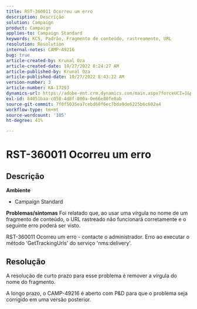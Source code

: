 ```yaml
---
title: RST-360011 Ocorreu um erro
description: Descrição
solution: Campaign
product: Campaign
applies-to: Campaign Standard
keywords: KCS, Padrão, Fragmento de conteúdo, rastreamento, URL
resolution: Resolution
internal-notes: CAMP-49216
bug: true
article-created-by: Krunal Oza
article-created-date: 10/27/2022 8:24:27 AM
article-published-by: Krunal Oza
article-published-date: 10/27/2022 8:43:22 AM
version-number: 3
article-number: KA-17293
dynamics-url: https://adobe-ent.crm.dynamics.com/main.aspx?forceUCI=1&pagetype=entityrecord&etn=knowledgearticle&id=ef138cc4-d055-ed11-bba2-6045bd006c82
exl-id: 84051baa-c058-4d8f-800a-0e66e80fe0ab
source-git-commit: 7f0f5035ea7cebd60f6ec7bda9de6225b6c602a4
workflow-type: tm+mt
source-wordcount: '105'
ht-degree: 41%

---
```


# RST-360011 Ocorreu um erro

## Descrição

<b>Ambiente</b>
- Campaign Standard



<b>Problemas/sintomas</b>
Foi relatado que, ao usar uma vírgula no nome de um fragmento de conteúdo, o URL rastreado não funcionará corretamente e o seguinte erro poderá ser visto.

RST-360011 Ocorreu um erro - contacte o administrador.
Erro ao executar o método &#39;GetTrackingUrls&#39; do serviço &#39;nms:delivery&#39;.






## Resolução


A resolução de curto prazo para esse problema é remover a vírgula do nome do fragmento.

A longo prazo, o CAMP-49216 é aberto com P&amp;D para que o problema seja corrigido em uma versão posterior.
